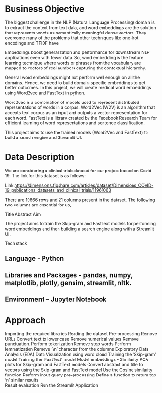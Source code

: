 # Business Objective


The biggest challenge in the NLP (Natural Language Processing) domain is to extract the context from text data, and word embeddings are the solution that represents words as semantically meaningful dense vectors. They overcome many of the problems that other techniques like one-hot encodings and TFIDF have.

Embeddings boost generalization and performance for downstream NLP applications even with fewer data. So, word embedding is the feature learning technique where words or phrases from the vocabulary are mapped to vectors of real numbers capturing the contextual hierarchy.

General word embeddings might not perform well enough on all the domains. Hence, we need to build domain-specific embeddings to get better outcomes. In this project, we will create medical word embeddings using Word2vec and FastText in python.

Word2vec is a combination of models used to represent distributed representations of words in a corpus. Word2Vec (W2V) is an algorithm that accepts text corpus as an input and outputs a vector representation for each word. FastText is a library created by the Facebook Research Team for efficient learning of word representations and sentence classification.

This project aims to use the trained models (Word2Vec and FastText) to build a search engine and Streamlit UI.

# Data Description


We are considering a clinical trials dataset for our project based on Covid-19. The link for this dataset is as follows:

Link:https://dimensions.figshare.com/articles/dataset/Dimensions_COVID-19_publications_datasets_and_clinical_trials/11961063

There are 10666 rows and 21 columns present in the dataset. The following two columns are essential for us,

Title
Abstract
Aim

The project aims to train the Skip-gram and FastText models for performing word embeddings and then building a search engine along with a Streamlit UI.

Tech stack

## Language - Python
## Libraries and Packages - pandas, numpy, matplotlib, plotly, gensim, streamlit, nltk.
## Environment – Jupyter Notebook

# Approach

Importing the required libraries
Reading the dataset
Pre-processing
Remove URLs
Convert text to lower case
Remove numerical values
Remove punctuation.
Perform tokenization
Remove stop words
Perform lemmatization
Remove ‘\n’ character from the columns
Exploratory Data Analysis (EDA) 
Data Visualization using word cloud
Training the ‘Skip-gram’ model
Training the ‘FastText’ model
Model embeddings – Similarity
PCA plots for Skip-gram and FastText models
Convert abstract and title to vectors using the Skip-gram and FastText model
Use the Cosine similarity function
Perform input query pre-processing
Define a function to return top ‘n’ similar results  
Result evaluation
Run the Streamlit Application
